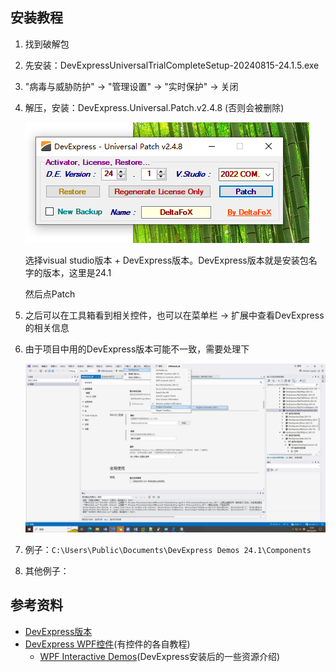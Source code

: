



## 安装教程


1. 找到破解包
2. 先安装：DevExpressUniversalTrialCompleteSetup-20240815-24.1.5.exe
3. "病毒与威胁防护" -> "管理设置" -> "实时保护" -> 关闭
4. 解压，安装：DevExpress.Universal.Patch.v2.4.8 (否则会被删除)
   
   ![选择Dev版本](./images/破解DevExpress.png)

   选择visual studio版本 + DevExpress版本。DevExpress版本就是安装包名字的版本，这里是24.1

   然后点Patch

4. 之后可以在工具箱看到相关控件，也可以在菜单栏 -> 扩展中查看DevExpress的相关信息
5. 由于项目中用的DevExpress版本可能不一致，需要处理下
   
   ![](./images/DevExpress升级.jpg)

6. 例子：`C:\Users\Public\Documents\DevExpress Demos 24.1\Components`
7. 其他例子：
   
   



## 参考资料

- [DevExpress版本](https://www.devexpress.com/buy/winforms-wpf-blazor-asp-net-maui/)
- [DevExpress WPF控件](https://docs.devexpress.com/WPF/7875/wpf-controls)(有控件的各自教程)
   - [WPF Interactive Demos](https://docs.devexpress.com/WPF/14978/whats-installed/interactive-demos)(DevExpress安装后的一些资源介绍)